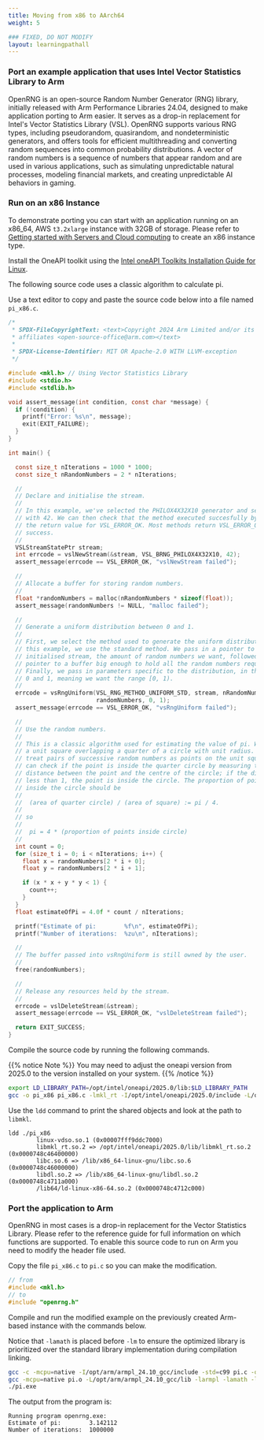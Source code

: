 ```yaml
---
title: Moving from x86 to AArch64
weight: 5

### FIXED, DO NOT MODIFY
layout: learningpathall
---
```


### Port an example application that uses Intel Vector Statistics Library to Arm

OpenRNG is an open-source Random Number Generator (RNG) library, initially released with Arm Performance Libraries 24.04, designed to make application porting to Arm easier. It serves as a drop-in replacement for Intel's Vector Statistics Library (VSL). OpenRNG supports various RNG types, including pseudorandom, quasirandom, and nondeterministic generators, and offers tools for efficient multithreading and converting random sequences into common probability distributions. A vector of random numbers is a sequence of numbers that appear random and are used in various applications, such as simulating unpredictable natural processes, modeling financial markets, and creating unpredictable AI behaviors in gaming.

### Run on an x86 Instance

To demonstrate porting you can start with an application running on an x86_64, AWS `t3.2xlarge` instance with 32GB of storage. Please refer to [Getting started with Servers and Cloud computing](/learning-paths/servers-and-cloud-computing/intro/) to create an x86 instance type. 

Install the OneAPI toolkit using the [Intel oneAPI Toolkits Installation Guide for Linux](https://www.intel.com/content/www/us/en/docs/oneapi/installation-guide-linux/2023-0/apt.html#GUID-560A487B-1B5B-4406-BB93-22BC7B526BCD).

The following source code uses a classic algorithm to calculate pi. 

Use a text editor to copy and paste the source code below into a file named `pi_x86.c`.

```c
/*
 * SPDX-FileCopyrightText: <text>Copyright 2024 Arm Limited and/or its
 * affiliates <open-source-office@arm.com></text>
 *
 * SPDX-License-Identifier: MIT OR Apache-2.0 WITH LLVM-exception
 */

#include <mkl.h> // Using Vector Statistics Library
#include <stdio.h>
#include <stdlib.h>

void assert_message(int condition, const char *message) {
  if (!condition) {
    printf("Error: %s\n", message);
    exit(EXIT_FAILURE);
  }
}

int main() {

  const size_t nIterations = 1000 * 1000;
  const size_t nRandomNumbers = 2 * nIterations;

  //
  // Declare and initialise the stream.
  //
  // In this example, we've selected the PHILOX4X32X10 generator and seeded it
  // with 42. We can then check that the method executed succesfully by checking
  // the return value for VSL_ERROR_OK. Most methods return VSL_ERROR_OK on
  // success.
  //
  VSLStreamStatePtr stream;
  int errcode = vslNewStream(&stream, VSL_BRNG_PHILOX4X32X10, 42);
  assert_message(errcode == VSL_ERROR_OK, "vslNewStream failed");

  //
  // Allocate a buffer for storing random numbers.
  //
  float *randomNumbers = malloc(nRandomNumbers * sizeof(float));
  assert_message(randomNumbers != NULL, "malloc failed");

  //
  // Generate a uniform distribution between 0 and 1.
  //
  // First, we select the method used to generate the uniform distribution; in
  // this example, we use the standard method. We pass in a pointer to an
  // initialised stream, the amount of random numbers we want, followed by a
  // pointer to a buffer big enough to hold all the random numbers requested.
  // Finally, we pass in parameters specific to the distribution, in this case,
  // 0 and 1, meaning we want the range [0, 1).
  //
  errcode = vsRngUniform(VSL_RNG_METHOD_UNIFORM_STD, stream, nRandomNumbers,
                         randomNumbers, 0, 1);
  assert_message(errcode == VSL_ERROR_OK, "vsRngUniform failed");

  //
  // Use the random numbers.
  //
  // This is a classic algorithm used for estimating the value of pi. We imagine
  // a unit square overlapping a quarter of a circle with unit radius. We then
  // treat pairs of successive random numbers as points on the unit square. We
  // can check if the point is inside the quarter circle by measuring the
  // distance between the point and the centre of the circle; if the distance is
  // less than 1, the point is inside the circle. The proportion of points
  // inside the circle should be
  //
  //  (area of quarter circle) / (area of square) := pi / 4.
  //
  // so
  //
  //  pi = 4 * (proportion of points inside circle)
  //
  int count = 0;
  for (size_t i = 0; i < nIterations; i++) {
    float x = randomNumbers[2 * i + 0];
    float y = randomNumbers[2 * i + 1];

    if (x * x + y * y < 1) {
      count++;
    }
  }
  float estimateOfPi = 4.0f * count / nIterations;

  printf("Estimate of pi:        %f\n", estimateOfPi);
  printf("Number of iterations:  %zu\n", nIterations);

  //
  // The buffer passed into vsRngUniform is still owned by the user.
  //
  free(randomNumbers);

  //
  // Release any resources held by the stream.
  //
  errcode = vslDeleteStream(&stream);
  assert_message(errcode == VSL_ERROR_OK, "vslDeleteStream failed");

  return EXIT_SUCCESS;
}
```

Compile the source code by running the following commands. 

{{% notice Note %}}
You may need to adjust the oneapi version from 2025.0 to the version installed on your system. 
{{% /notice %}}

```bash
export LD_LIBRARY_PATH=/opt/intel/oneapi/2025.0/lib:$LD_LIBRARY_PATH
gcc -o pi_x86 pi_x86.c -lmkl_rt -I/opt/intel/oneapi/2025.0/include -L/opt/intel/oneapi/2025.0/lib
```

Use the `ldd` command to print the shared objects and look at the path to `libmkl`.

```output
ldd ./pi_x86
        linux-vdso.so.1 (0x00007fff9ddc7000)
        libmkl_rt.so.2 => /opt/intel/oneapi/2025.0/lib/libmkl_rt.so.2 (0x0000748c46400000)
        libc.so.6 => /lib/x86_64-linux-gnu/libc.so.6 (0x0000748c46000000)
        libdl.so.2 => /lib/x86_64-linux-gnu/libdl.so.2 (0x0000748c4711a000)
        /lib64/ld-linux-x86-64.so.2 (0x0000748c4712c000)
```

### Port the application to Arm 

OpenRNG in most cases is a drop-in replacement for the Vector Statistics Library. Please refer to the reference guide for full information on which functions are supported. To enable this source code to run on Arm you need to modify the header file used. 

Copy the file `pi_x86.c` to `pi.c` so you can make the modification. 

```c
// from 
#include <mkl.h> 
// to
#include "openrng.h"
```

Compile and run the modified example on the previously created Arm-based instance with the commands below. 

Notice that `-lamath` is placed before `-lm` to ensure the optimized library is prioritized over the standard library implementation during compilation linking. 

```bash
gcc -c -mcpu=native -I/opt/arm/armpl_24.10_gcc/include -std=c99 pi.c -o pi.o
gcc -mcpu=native pi.o -L/opt/arm/armpl_24.10_gcc/lib -larmpl -lamath -lm -o pi.exe
./pi.exe
```

The output from the program is: 

```output
Running program openrng.exe:
Estimate of pi:        3.142112
Number of iterations:  1000000
```
